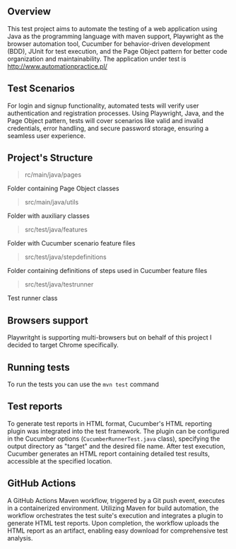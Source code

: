 ## Overview
This test project aims to automate the testing of a web application using Java as the programming language with maven support, Playwright as the browser automation tool, Cucumber for behavior-driven development (BDD), JUnit for test execution, and the Page Object pattern for better code organization and maintainability. The application under test is http://www.automationpractice.pl/

## Test Scenarios
For login and signup functionality, automated tests will verify user authentication and registration processes. Using Playwright, Java, and the Page Object pattern, tests will cover scenarios like valid and invalid credentials, error handling, and secure password storage, ensuring a seamless user experience.

## Project's Structure
> rc/main/java/pages

Folder containing Page Object classes 

> src/main/java/utils

Folder with auxiliary classes

> src/test/java/features

Folder with Cucumber scenario feature files

> src/test/java/stepdefinitions

Folder containing definitions of steps used in Cucumber feature files

> src/test/java/testrunner

Test runner class

## Browsers support
Playwritght is supporting multi-browsers but on behalf of this project I decided to target Chrome specifically.

## Running tests
To run the tests you can use the `mvn test` command

## Test reports
To generate test reports in HTML format, Cucumber's HTML reporting plugin was integrated into the test framework. The plugin can be configured in the Cucumber options (`CucumberRunnerTest.java` class), specifying the output directory as "target" and the desired file name. After test execution, Cucumber generates an HTML report containing detailed test results, accessible at the specified location.

## GitHub Actions
A GitHub Actions Maven workflow, triggered by a Git push event, executes in a containerized environment. Utilizing Maven for build automation, the workflow orchestrates the test suite's execution and integrates a plugin to generate HTML test reports. Upon completion, the workflow uploads the HTML report as an artifact, enabling easy download for comprehensive test analysis.
